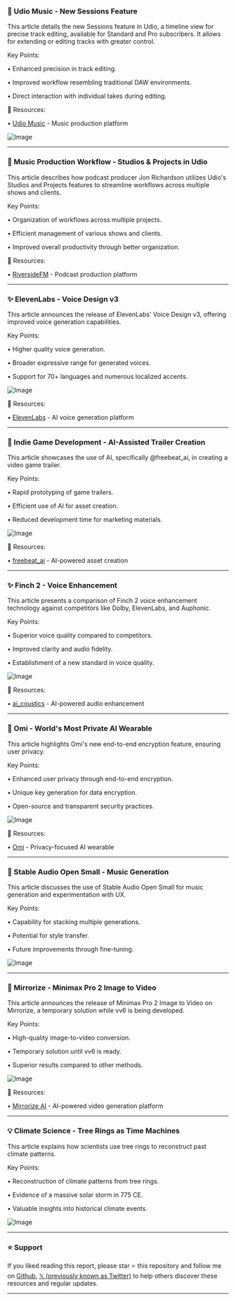 ### 🚀 Udio Music - New Sessions Feature

This article details the new Sessions feature in Udio, a timeline view for precise track editing, available for Standard and Pro subscribers.  It allows for extending or editing tracks with greater control.

Key Points:

• Enhanced precision in track editing.


• Improved workflow resembling traditional DAW environments.


• Direct interaction with individual takes during editing.


🔗 Resources:

• [Udio Music](https://x.com/udiomusic) - Music production platform


![Image](https://pbs.twimg.com/amplify_video_thumb/1937912699930693632/img/TViMYBgL5cq3RhEO.jpg)


---

### 🤖 Music Production Workflow - Studios & Projects in Udio

This article describes how podcast producer Jon Richardson utilizes Udio's Studios and Projects features to streamline workflows across multiple shows and clients.

Key Points:

• Organization of workflows across multiple projects.


• Efficient management of various shows and clients.


• Improved overall productivity through better organization.


🔗 Resources:

• [RiversideFM](https://x.com/RiversidedotFM) - Podcast production platform


---

### ✨ ElevenLabs - Voice Design v3

This article announces the release of ElevenLabs' Voice Design v3, offering improved voice generation capabilities.

Key Points:

• Higher quality voice generation.


• Broader expressive range for generated voices.


• Support for 70+ languages and numerous localized accents.


![Image](https://pbs.twimg.com/amplify_video_thumb/1937909852249952256/img/MLjBeWJ-bQ1KLucq.jpg)

🔗 Resources:

• [ElevenLabs](https://x.com/elevenlabsio) - AI voice generation platform


---

### 🤖 Indie Game Development - AI-Assisted Trailer Creation

This article showcases the use of AI, specifically @freebeat_ai, in creating a video game trailer.

Key Points:

• Rapid prototyping of game trailers.


• Efficient use of AI for asset creation.


• Reduced development time for marketing materials.


![Image](https://pbs.twimg.com/amplify_video_thumb/1937198957362380801/img/lEx-xJchfAh_g2QS.jpg)

🔗 Resources:

• [freebeat_ai](https://x.com/freebeat_ai) - AI-powered asset creation


---

### ✨ Finch 2 - Voice Enhancement

This article presents a comparison of Finch 2 voice enhancement technology against competitors like Dolby, ElevenLabs, and Auphonic.

Key Points:

• Superior voice quality compared to competitors.


• Improved clarity and audio fidelity.


• Establishment of a new standard in voice quality.


![Image](https://pbs.twimg.com/media/GuM1RKNWwAAkWEA?format=jpg&name=small)

🔗 Resources:

• [ai_coustics](https://x.com/ai_coustics) - AI-powered audio enhancement


---

### 🤖 Omi - World's Most Private AI Wearable

This article highlights Omi's new end-to-end encryption feature, ensuring user privacy.

Key Points:

• Enhanced user privacy through end-to-end encryption.


• Unique key generation for data encryption.


• Open-source and transparent security practices.


![Image](https://pbs.twimg.com/media/Gtb87eHbUAAg3e7?format=jpg&name=small)

🔗 Resources:

• [Omi](https://x.com/omidotme) - Privacy-focused AI wearable


---

### 🤖 Stable Audio Open Small - Music Generation

This article discusses the use of Stable Audio Open Small for music generation and experimentation with UX.

Key Points:

• Capability for stacking multiple generations.


• Potential for style transfer.


• Future improvements through fine-tuning.



![Image](https://pbs.twimg.com/amplify_video_thumb/1935523031096377344/img/NBhGCbMdwg2pXCpm.jpg)


---

### 🚀 Mirrorize - Minimax Pro 2 Image to Video

This article announces the release of Minimax Pro 2 Image to Video on Mirrorize, a temporary solution while vv6 is being developed.

Key Points:

• High-quality image-to-video conversion.


• Temporary solution until vv6 is ready.


• Superior results compared to other methods.


![Image](https://pbs.twimg.com/amplify_video_thumb/1935594011281981441/img/HysgWioiXUV5k3jV.jpg)

🔗 Resources:

• [Mirrorize AI](https://x.com/mirrorizeai) - AI-powered video generation platform


---

### 💡 Climate Science - Tree Rings as Time Machines

This article explains how scientists use tree rings to reconstruct past climate patterns.

Key Points:

• Reconstruction of climate patterns from tree rings.


• Evidence of a massive solar storm in 775 CE.


• Valuable insights into historical climate events.


![Image](https://pbs.twimg.com/media/GtYs7PVWkAATJzK?format=jpg&name=small)


---

### ⭐️ Support

If you liked reading this report, please star ⭐️ this repository and follow me on [Github](https://github.com/Drix10), [𝕏 (previously known as Twitter)](https://x.com/DRIX_10_) to help others discover these resources and regular updates.

---